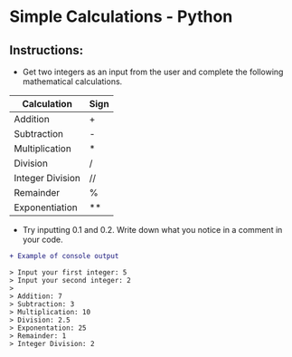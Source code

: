 # Simple Calculations - Python

## Instructions: 
 - Get two integers as an input from the user and complete the following mathematical calculations.
 
| Calculation      	| Sign 	|
|------------------	|------	|
| Addition         	| +    	|
| Subtraction      	| -    	|
| Multiplication   	| *    	|
| Division         	| /    	|
| Integer Division 	| //   	|
| Remainder        	| %    	|
| Exponentiation   	| **   	|

 - Try inputting 0.1 and 0.2. Write down what you notice in a comment in your code.

```diff
+ Example of console output
```
```shell
> Input your first integer: 5
> Input your second integer: 2
>
> Addition: 7
> Subtraction: 3
> Multiplication: 10
> Division: 2.5
> Exponentation: 25
> Remainder: 1
> Integer Division: 2
```
